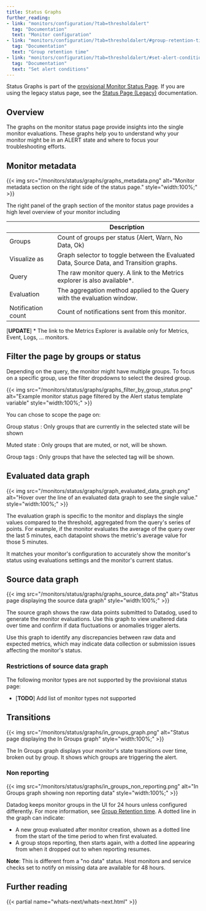 ```yaml
---
title: Status Graphs
further_reading:
- link: "monitors/configuration/?tab=thresholdalert"
  tag: "Documentation"
  text: "Monitor configuration"
- link: "monitors/configuration/?tab=thresholdalert/#group-retention-time"
  tag: "Documentation"
  text: "Group retention time"
- link: "monitors/configuration/?tab=thresholdalert/#set-alert-conditions"
  tag: "Documentation"
  text: "Set alert conditions"
---
```


<div class="alert alert-info">Status Graphs is part of the <a href="/monitors/status/status_page">provisional Monitor Status Page</a>. If you are using the legacy status page, see the <a href="/monitors/status/status_legacy">Status Page (Legacy)</a> documentation.</div>

## Overview

The graphs on the monitor status page provide insights into the single monitor evaluations. These graphs help you to understand why your monitor might be in an ALERT state and where to focus your troubleshooting efforts.

## Monitor metadata

{{< img src="/monitors/status/graphs/graphs_metadata.png" alt="Monitor metadata section on the right side of the status page." style="width:100%;" >}}

The right panel of the graph section of the monitor status page provides a high level overview of your monitor including

|  | Description |
| ---- | ---- |
| Groups  | Count of groups per status (Alert, Warn, No Data, Ok)  |
| Visualize as | Graph selector to toggle between the Evaluated Data, Source Data, and Transition graphs. |
| Query | The raw monitor query. A link to the Metrics explorer is also available\*. |
| Evaluation | The aggregation method applied to the Query with the evaluation window. |
| Notification count | Count of notifications sent from this monitor. |

[**UPDATE**]
\* The link to the Metrics Explorer is available only for Metrics, Event, Logs, … monitors.

## Filter the page by groups or status

Depending on the query, the monitor might have multiple groups. To focus on a specific group, use the filter dropdowns to select the desired group.

{{< img src="/monitors/status/graphs/graphs_filter_by_group_status.png" alt="Example monitor status page filtered by the Alert status template variable" style="width:100%;" >}}

You can chose to scope the page on:

Group status
: Only groups that are currently in the selected state will be shown

Muted state
: Only groups that are muted, or not, will be shown.

Group tags
: Only groups that have the selected tag will be shown.

## Evaluated data graph

{{< img src="/monitors/status/graphs/graph_evaluated_data_graph.png" alt="Hover over the line of an evaluated data graph to see the single value." style="width:100%;" >}}

The evaluation graph is specific to the monitor and displays the single values compared to the threshold, aggregated from the query's series of points. For example, if the monitor evaluates the average of the query over the last 5 minutes, each datapoint shows the metric's average value for those 5 minutes. 

It matches your monitor's configuration to accurately show the monitor's status using evaluations settings and the monitor's current status.

## Source data graph

{{< img src="/monitors/status/graphs/graphs_source_data.png" alt="Status page displaying the source data graph" style="width:100%;" >}}

The source graph shows the raw data points submitted to Datadog, used to generate the monitor evaluations. Use this graph to view unaltered data over time and confirm if data fluctuations or anomalies trigger alerts.

Use this graph to identify any discrepancies between raw data and expected metrics, which may indicate data collection or submission issues affecting the monitor's status.

### Restrictions of source data graph

The following monitor types are not supported by the provisional status page:

* \[**TODO**\] Add list of monitor types not supported

## Transitions

{{< img src="/monitors/status/graphs/in_groups_graph.png" alt="Status page displaying the In Groups graph" style="width:100%;" >}}

The In Groups graph displays your monitor's state transitions over time, broken out by group. It shows which groups are triggering the alert.

### Non reporting

{{< img src="/monitors/status/graphs/in_groups_non_reporting.png" alt="In Groups graph showing non reporting data" style="width:100%;" >}}

Datadog keeps monitor groups in the UI for 24 hours unless configured differently. For more information, see [Group Retention time][1]. A dotted line in the graph can indicate: 

* A new group evaluated after monitor creation, shown as a dotted line from the start of the time period to when first evaluated.  
* A group stops reporting, then starts again, with a dotted line appearing from when it dropped out to when reporting resumes.

**Note**: This is different from a "no data" status. Host monitors and service checks set to notify on missing data are available for 48 hours.

## Further reading

{{< partial name="whats-next/whats-next.html" >}}

[1]: /monitors/configuration/?tab=thresholdalert#group-retention-time
